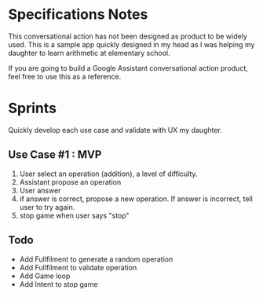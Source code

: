# Specifications Notes
This conversational action has not been designed as product to be widely used.
This is a sample app quickly designed in my head as I was helping my daughter
to learn arithmetic at elementary school.

If you are going to build a Google Assistant conversational action product,
feel free to use this as a reference.

# Sprints

Quickly develop each use case and validate with UX my daughter.

## Use Case #1 : MVP
1. User select an operation (addition), a level of difficulty.
2. Assistant propose an operation
3. User answer
4. if answer is correct, propose a new operation. If answer is incorrect, tell user to try again.
5. stop game when user says "stop"

## Todo

* Add Fullfilment to generate a random operation
* Add Fullfilment to validate operation
* Add Game loop
* Add Intent to stop game

